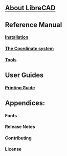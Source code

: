 ## [About LibreCAD](./About.md) ##

## Reference Manual ##

#### [Installation](./reference/Install.md) ####

#### [The Coordinate system](./reference/Coordinates.md) ####

#### [Tools](./reference/Tools.md) ####

## User Guides ##

#### [Printing Guide](./howto/PrintingGuide.md) ####

## Appendices: ##

#### Fonts ####
#### Release Notes ####
#### Contributing #### 
#### License ####

